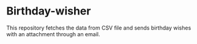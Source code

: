 # Birthday-wisher
This repository fetches the data from CSV file and sends birthday wishes with an attachment through an email. 
